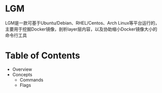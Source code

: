 # LGM

LGM是一款可基于Ubuntu/Debian、RHEL/Centos、Arch Linux等平台运行的，主要用于挖掘Docker镜像，剖析layer层内容，以及协助缩小Docker镜像大小的命令行工具

# Table of Contents
- Overview
- Concepts
    - Commands
    - Flags
